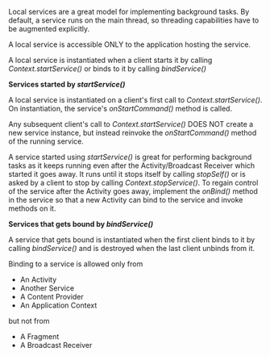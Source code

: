   Local services are a great model for implementing background tasks. By default, a service runs on the main thread, so threading capabilities have to be augmented explicitly. 
  
  A local service is accessible ONLY to the application hosting the service.
  
  A local service is instantiated when a client starts it by calling <i>Context.startService()</i> or binds to it by calling <i>bindService()</i>

 <b> Services started by <i>startService()</i> </b>
 
  A local service is instantiated on a client's first call to <i>Context.startService()</i>. On instantiation, the service's <i>onStartCommand()</i> method is called. 
  
  Any subsequent client's call to <i>Context.startService()</i> DOES NOT create a new service instance, but instead reinvoke the <i>onStartCommand()</i> method of the running service.
  
  A service started using <i>startService()</i> is great for performing background tasks as it keeps running even after the Activity/Broadcast Receiver which started it goes away. It runs until it stops itself by calling <i>stopSelf()</i> or is asked by a client to stop by calling <i>Context.stopService()</i>. To regain control of the service after the Activity goes away, implement the <i>onBind()</i> method in the service so that a new Activity can bind to the service and invoke methods on it.    

<b> Services that gets bound by <i>bindService()</i> </b>

 A service that gets bound is instantiated when the first client binds to it by calling <i>bindService()</i> and is destroyed when the last client unbinds from it.
 
 Binding to a service is allowed only from 
 * An Activity
 * Another Service
 * A Content Provider
 * An Application Context
 
but not from
 * A Fragment
 * A Broadcast Receiver
